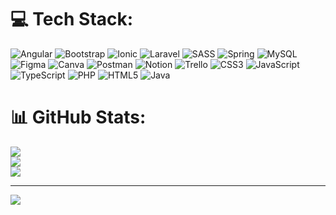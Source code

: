 
# 💻 Tech Stack:
![Angular](https://img.shields.io/badge/angular-%23DD0031.svg?style=plastic&logo=angular&logoColor=white) ![Bootstrap](https://img.shields.io/badge/bootstrap-%238511FA.svg?style=plastic&logo=bootstrap&logoColor=white) ![Ionic](https://img.shields.io/badge/Ionic-%233880FF.svg?style=plastic&logo=Ionic&logoColor=white) ![Laravel](https://img.shields.io/badge/laravel-%23FF2D20.svg?style=plastic&logo=laravel&logoColor=white) ![SASS](https://img.shields.io/badge/SASS-hotpink.svg?style=plastic&logo=SASS&logoColor=white) ![Spring](https://img.shields.io/badge/spring-%236DB33F.svg?style=plastic&logo=spring&logoColor=white) ![MySQL](https://img.shields.io/badge/mysql-4479A1.svg?style=plastic&logo=mysql&logoColor=white) ![Figma](https://img.shields.io/badge/figma-%23F24E1E.svg?style=plastic&logo=figma&logoColor=white) ![Canva](https://img.shields.io/badge/Canva-%2300C4CC.svg?style=plastic&logo=Canva&logoColor=white) ![Postman](https://img.shields.io/badge/Postman-FF6C37?style=plastic&logo=postman&logoColor=white) ![Notion](https://img.shields.io/badge/Notion-%23000000.svg?style=plastic&logo=notion&logoColor=white) ![Trello](https://img.shields.io/badge/Trello-%23026AA7.svg?style=plastic&logo=Trello&logoColor=white) ![CSS3](https://img.shields.io/badge/css3-%231572B6.svg?style=plastic&logo=css3&logoColor=white) ![JavaScript](https://img.shields.io/badge/javascript-%23323330.svg?style=plastic&logo=javascript&logoColor=%23F7DF1E) ![TypeScript](https://img.shields.io/badge/typescript-%23007ACC.svg?style=plastic&logo=typescript&logoColor=white) ![PHP](https://img.shields.io/badge/php-%23777BB4.svg?style=plastic&logo=php&logoColor=white) ![HTML5](https://img.shields.io/badge/html5-%23E34F26.svg?style=plastic&logo=html5&logoColor=white) ![Java](https://img.shields.io/badge/java-%23ED8B00.svg?style=plastic&logo=openjdk&logoColor=white)
# 📊 GitHub Stats:
![](https://github-readme-stats.vercel.app/api?username=Lumonbel&theme=dark&hide_border=true&include_all_commits=false&count_private=false)<br/>
![](https://nirzak-streak-stats.vercel.app/?user=Lumonbel&theme=dark&hide_border=true)<br/>
![](https://github-readme-stats.vercel.app/api/top-langs/?username=Lumonbel&theme=dark&hide_border=true&include_all_commits=false&count_private=false&layout=compact)

---
[![](https://visitcount.itsvg.in/api?id=Lumonbel&icon=1&color=3)](https://visitcount.itsvg.in)

<!-- Proudly created with GPRM ( https://gprm.itsvg.in ) -->
